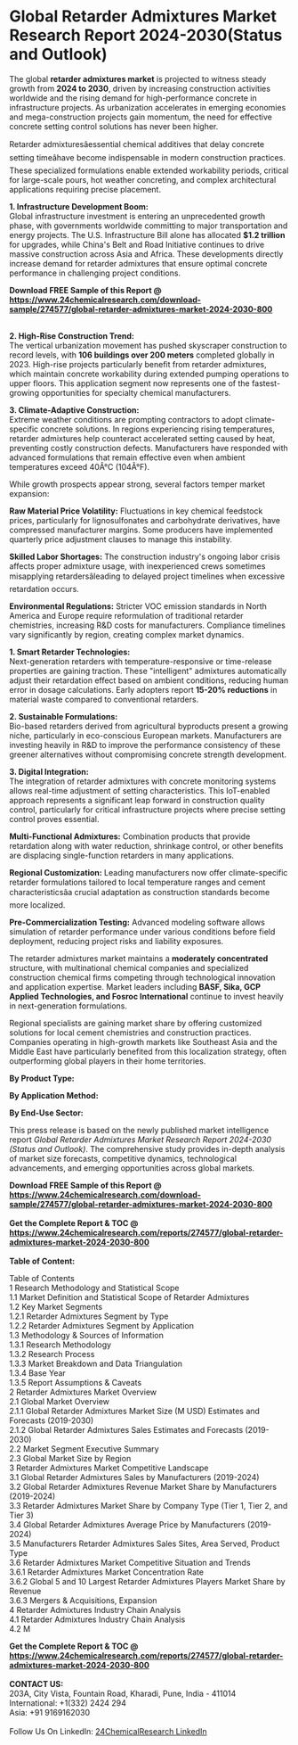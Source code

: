 <h1>Global Retarder Admixtures Market Research Report 2024-2030(Status and Outlook)</h1><p>The global <strong>retarder admixtures market</strong> is projected to witness steady growth from <strong>2024 to 2030</strong>, driven by increasing construction activities worldwide and the rising demand for high-performance concrete in infrastructure projects. As urbanization accelerates in emerging economies and mega-construction projects gain momentum, the need for effective concrete setting control solutions has never been higher.</p><p>Retarder admixturesâessential chemical additives that delay concrete setting timeâhave become indispensable in modern construction practices. These specialized formulations enable extended workability periods, critical for large-scale pours, hot weather concreting, and complex architectural applications requiring precise placement.</p><p><strong>1. Infrastructure Development Boom:</strong><br>
Global infrastructure investment is entering an unprecedented growth phase, with governments worldwide committing to major transportation and energy projects. The U.S. Infrastructure Bill alone has allocated <strong>$1.2 trillion</strong> for upgrades, while China's Belt and Road Initiative continues to drive massive construction across Asia and Africa. These developments directly increase demand for retarder admixtures that ensure optimal concrete performance in challenging project conditions.</p><div><b>Download FREE Sample of this Report @ 
            <a href="https://www.24chemicalresearch.com/download-sample/274577/global-retarder-admixtures-market-2024-2030-800">
            https://www.24chemicalresearch.com/download-sample/274577/global-retarder-admixtures-market-2024-2030-800</a></b></div><br><p><strong>2. High-Rise Construction Trend:</strong><br>
The vertical urbanization movement has pushed skyscraper construction to record levels, with <strong>106 buildings over 200 meters</strong> completed globally in 2023. High-rise projects particularly benefit from retarder admixtures, which maintain concrete workability during extended pumping operations to upper floors. This application segment now represents one of the fastest-growing opportunities for specialty chemical manufacturers.</p><p><strong>3. Climate-Adaptive Construction:</strong><br>
Extreme weather conditions are prompting contractors to adopt climate-specific concrete solutions. In regions experiencing rising temperatures, retarder admixtures help counteract accelerated setting caused by heat, preventing costly construction defects. Manufacturers have responded with advanced formulations that remain effective even when ambient temperatures exceed 40Â°C (104Â°F).</p><p>While growth prospects appear strong, several factors temper market expansion:</p><p><strong>Raw Material Price Volatility:</strong> Fluctuations in key chemical feedstock prices, particularly for lignosulfonates and carbohydrate derivatives, have compressed manufacturer margins. Some producers have implemented quarterly price adjustment clauses to manage this instability.</p><p><strong>Skilled Labor Shortages:</strong> The construction industry's ongoing labor crisis affects proper admixture usage, with inexperienced crews sometimes misapplying retardersâleading to delayed project timelines when excessive retardation occurs.</p><p><strong>Environmental Regulations:</strong> Stricter VOC emission standards in North America and Europe require reformulation of traditional retarder chemistries, increasing R&amp;D costs for manufacturers. Compliance timelines vary significantly by region, creating complex market dynamics.</p><p><strong>1. Smart Retarder Technologies:</strong><br>
Next-generation retarders with temperature-responsive or time-release properties are gaining traction. These "intelligent" admixtures automatically adjust their retardation effect based on ambient conditions, reducing human error in dosage calculations. Early adopters report <strong>15-20% reductions</strong> in material waste compared to conventional retarders.</p><p><strong>2. Sustainable Formulations:</strong><br>
Bio-based retarders derived from agricultural byproducts present a growing niche, particularly in eco-conscious European markets. Manufacturers are investing heavily in R&amp;D to improve the performance consistency of these greener alternatives without compromising concrete strength development.</p><p><strong>3. Digital Integration:</strong><br>
The integration of retarder admixtures with concrete monitoring systems allows real-time adjustment of setting characteristics. This IoT-enabled approach represents a significant leap forward in construction quality control, particularly for critical infrastructure projects where precise setting control proves essential.</p><p><strong>Multi-Functional Admixtures:</strong> Combination products that provide retardation along with water reduction, shrinkage control, or other benefits are displacing single-function retarders in many applications.</p><p><strong>Regional Customization:</strong> Leading manufacturers now offer climate-specific retarder formulations tailored to local temperature ranges and cement characteristicsâa crucial adaptation as construction standards become more localized.</p><p><strong>Pre-Commercialization Testing:</strong> Advanced modeling software allows simulation of retarder performance under various conditions before field deployment, reducing project risks and liability exposures.</p><p>The retarder admixtures market maintains a <strong>moderately concentrated</strong> structure, with multinational chemical companies and specialized construction chemical firms competing through technological innovation and application expertise. Market leaders including <strong>BASF, Sika, GCP Applied Technologies, and Fosroc International</strong> continue to invest heavily in next-generation formulations.</p><p>Regional specialists are gaining market share by offering customized solutions for local cement chemistries and construction practices. Companies operating in high-growth markets like Southeast Asia and the Middle East have particularly benefited from this localization strategy, often outperforming global players in their home territories.</p><p><strong>By Product Type:</strong></p><p><strong>By Application Method:</strong></p><p><strong>By End-Use Sector:</strong></p><p>This press release is based on the newly published market intelligence report <em>Global Retarder Admixtures Market Research Report 2024-2030 (Status and Outlook)</em>. The comprehensive study provides in-depth analysis of market size forecasts, competitive dynamics, technological advancements, and emerging opportunities across global markets.</p><div><b>Download FREE Sample of this Report @ 
            <a href="https://www.24chemicalresearch.com/download-sample/274577/global-retarder-admixtures-market-2024-2030-800">
            https://www.24chemicalresearch.com/download-sample/274577/global-retarder-admixtures-market-2024-2030-800</a></b></div><br><div><b>Get the Complete Report & TOC @ 
            <a href="https://www.24chemicalresearch.com/reports/274577/global-retarder-admixtures-market-2024-2030-800">
            https://www.24chemicalresearch.com/reports/274577/global-retarder-admixtures-market-2024-2030-800</a></b></div><br>
            <b>Table of Content:</b><p>Table of Contents<br />
1 Research Methodology and Statistical Scope<br />
1.1 Market Definition and Statistical Scope of Retarder Admixtures<br />
1.2 Key Market Segments<br />
1.2.1 Retarder Admixtures Segment by Type<br />
1.2.2 Retarder Admixtures Segment by Application<br />
1.3 Methodology & Sources of Information<br />
1.3.1 Research Methodology<br />
1.3.2 Research Process<br />
1.3.3 Market Breakdown and Data Triangulation<br />
1.3.4 Base Year<br />
1.3.5 Report Assumptions & Caveats<br />
2 Retarder Admixtures Market Overview<br />
2.1 Global Market Overview<br />
2.1.1 Global Retarder Admixtures Market Size (M USD) Estimates and Forecasts (2019-2030)<br />
2.1.2 Global Retarder Admixtures Sales Estimates and Forecasts (2019-2030)<br />
2.2 Market Segment Executive Summary<br />
2.3 Global Market Size by Region<br />
3 Retarder Admixtures Market Competitive Landscape<br />
3.1 Global Retarder Admixtures Sales by Manufacturers (2019-2024)<br />
3.2 Global Retarder Admixtures Revenue Market Share by Manufacturers (2019-2024)<br />
3.3 Retarder Admixtures Market Share by Company Type (Tier 1, Tier 2, and Tier 3)<br />
3.4 Global Retarder Admixtures Average Price by Manufacturers (2019-2024)<br />
3.5 Manufacturers Retarder Admixtures Sales Sites, Area Served, Product Type<br />
3.6 Retarder Admixtures Market Competitive Situation and Trends<br />
3.6.1 Retarder Admixtures Market Concentration Rate<br />
3.6.2 Global 5 and 10 Largest Retarder Admixtures Players Market Share by Revenue<br />
3.6.3 Mergers & Acquisitions, Expansion<br />
4 Retarder Admixtures Industry Chain Analysis<br />
4.1 Retarder Admixtures Industry Chain Analysis<br />
4.2 M</p><div><b>Get the Complete Report & TOC @ 
            <a href="https://www.24chemicalresearch.com/reports/274577/global-retarder-admixtures-market-2024-2030-800">
            https://www.24chemicalresearch.com/reports/274577/global-retarder-admixtures-market-2024-2030-800</a></b></div><br><b>CONTACT US:</b><br>
            203A, City Vista, Fountain Road, Kharadi, Pune, India - 411014<br>
            International: +1(332) 2424 294<br>
            Asia: +91 9169162030 <br><br>
            Follow Us On LinkedIn: <a href="https://www.linkedin.com/company/24chemicalresearch/">24ChemicalResearch LinkedIn</a>